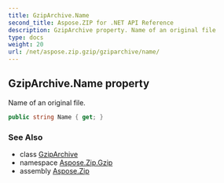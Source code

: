 ```yaml
---
title: GzipArchive.Name
second_title: Aspose.ZIP for .NET API Reference
description: GzipArchive property. Name of an original file
type: docs
weight: 20
url: /net/aspose.zip.gzip/gziparchive/name/
---
```

## GzipArchive.Name property

Name of an original file.

```csharp
public string Name { get; }
```

### See Also

* class [GzipArchive](../)
* namespace [Aspose.Zip.Gzip](../../gziparchive/)
* assembly [Aspose.Zip](../../../)


